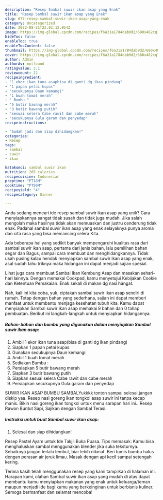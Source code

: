 ```yaml
---
description: "Resep Sambal suwir ikan asap yang Enak"
title: "Resep Sambal suwir ikan asap yang Enak"
slug: 677-resep-sambal-suwir-ikan-asap-yang-enak
category: Uncategorized
date: 2022-08-21T22:02:12.954Z
image: https://img-global.cpcdn.com/recipes/f6a31a1784dab9d2/680x482cq70/sambal-suwir-ikan-asap-foto-resep-utama.jpg
hideToc: false
enableToc: true
enableTocContent: false
thumbnail: https://img-global.cpcdn.com/recipes/f6a31a1784dab9d2/680x482cq70/sambal-suwir-ikan-asap-foto-resep-utama.jpg
cover: https://img-global.cpcdn.com/recipes/f6a31a1784dab9d2/680x482cq70/sambal-suwir-ikan-asap-foto-resep-utama.jpg
author: Admin
authorAv: notfound
ratingvalue: 3.1
reviewcount: 22
recipeingredient:
- "1 ekor ikan tuna asapbisa di ganti dg ikan pindang"
- "1 papan petai kupas"
- "secukupnya Daun kemangi"
- "1 buah tomat merah"
- " Bumbu "
- "5 butir bawang merah"
- "3 butir bawang putih"
- "sesuai selera Cabe rawit dan cabe merah"
- "secukupnya Gula garam dan penyedap"
recipeinstructions:

- "Sudah jadi dan siap dihidangkan!"
categories:
- Resep
tags:
- sambal
- suwir
- ikan

katakunci: sambal suwir ikan 
nutrition: 265 calories
recipecuisine: Indonesian
preptime: "PT18M"
cooktime: "PT50M"
recipeyield: "4"
recipecategory: Dinner

---
```





Anda sedang mencari ide resep sambal suwir ikan asap yang unik? Cara menyiapkannya sangat tidak susah dan tidak juga mudah. Jika salah mengolah maka hasilnya tidak akan memuaskan dan justru cenderung tidak enak. Padahal sambal suwir ikan asap yang enak selayaknya punya aroma dan cita rasa yang bisa memancing selera Kita.





Ada beberapa hal yang sedikit banyak mempengaruhi kualitas rasa dari sambal suwir ikan asap, pertama dari jenis bahan, lalu pemilihan bahan segar dan Bagus, sampai cara membuat dan menghidangkannya. Tidak usah pusing kalau hendak menyiapkan sambal suwir ikan asap yang enak,      asal sudah tahu triknya maka hidangan ini dapat menjadi sajian spesial.














Lihat juga cara membuat Sambal Ikan Kembung Asap dan masakan sehari-hari lainnya. Dengan memakai Cookpad, kamu menyetujui Kebijakan Cookie dan Ketentuan Pemakaian. Enak sekali di makan dg nasi hangat.






Nah, kali ini kita coba, yuk, ciptakan sambal suwir ikan asap sendiri di rumah. Tetap dengan bahan yang sederhana, sajian ini dapat memberi manfaat untuk membantu menjaga kesehatan tubuh kita. Kamu dapat menyiapkan Sambal suwir ikan asap memakai 9 bahan dan 0 tahap pembuatan. Berikut ini langkah-langkah untuk menyiapkan hidangannya.

<!--inarticleads1-->

##### Bahan-bahan dan bumbu yang digunakan dalam menyiapkan Sambal suwir ikan asap:

1. Ambil 1 ekor ikan tuna asap(bisa di ganti dg ikan pindang)
1. Siapkan 1 papan petai kupas
1. Gunakan secukupnya Daun kemangi
1. Ambil 1 buah tomat merah
1. Sediakan  Bumbu :
1. Persiapkan 5 butir bawang merah
1. Siapkan 3 butir bawang putih
1. Siapkan sesuai selera Cabe rawit dan cabe merah
1. Persiapkan secukupnya Gula garam dan penyedap


SUWIR IKAN ASAP BUMBU SAMBALYukkkk tonton sampai selesai,jangan diskip yaa. Resep nasi goreng ikan tongkol asap suwir ini tanpa kecap manis. Bikin nasi goreng ikan tongkol untuk menu sarapan hari ini.. Resep Rawon Buntut Sapi, Sajikan dengan Sambal Terasi. 

<!--inarticleads2-->

##### Instruksi untuk buat Sambal suwir ikan asap:


1. Selesai dan siap dihidangkan!

Resep Pastel Ayam untuk Ide Takjil Buka Puasa. Tips memasak: Kamu bisa menghaluskan sambal menggunakan blender jika suka teksturnya. Sebaiknya jangan terlalu lembut, biar lebih nikmat. Beri tumis bumbu halus dengan perasan air jeruk limau. Masak dengan api kecil sampai setengah kering. 

Terima kasih telah menggunakan resep yang kami tampilkan di halaman ini. Harapan kami, olahan Sambal suwir ikan asap yang mudah di atas dapat membantu kamu menyiapkan makanan yang enak untuk keluarga/teman maupun menjadi ide bagi kamu yang berkeinginan untuk berbisnis kuliner. Semoga bermanfaat dan selamat mencoba!
